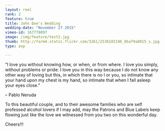 ```yaml
---
layout: reel
rank: 2
feature: true
title: John Doe's Wedding
wedding-date: "November 27 2015"
vimeo-id: 167778097
image: /img/feature/test2.jpg
thumb: http://farm4.static.flickr.com/3261/2538183196_8baf9a8015_s.jpg
type: avp  

---
```

“I love you without knowing how, or when, or from where. I love you simply, without problems or pride: I love you in this way because I do not know any other way of loving but this, in which there is no I or you, so intimate that your hand upon my chest is my hand, so intimate that when I fall asleep your eyes close.”

– Pablo Neruda

To this beautiful couple, and to their awesome families who are self professed alcohol lovers if I may add, may the Patrons and Blue Labels keep flowing just like the love we witnessed from you two on this wonderful day.

Cheers!!!